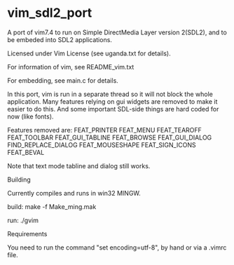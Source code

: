 # vim_sdl2_port
A port of vim7.4 to run on Simple DirectMedia Layer version 2(SDL2), and to be
embeded into SDL2 applications.

Licensed under Vim License (see uganda.txt for details).

For information of vim, see README_vim.txt

For embedding, see main.c for details.

In this port, vim is run in a separate thread so it will not block the whole 
application. Many features relying on gui widgets are removed to make it easier
to do this. And some important SDL-side things are hard coded for now (like 
fonts).

Features removed are:
    FEAT_PRINTER
    FEAT_MENU
    FEAT_TEAROFF
    FEAT_TOOLBAR
    FEAT_GUI_TABLINE
    FEAT_BROWSE
    FEAT_GUI_DIALOG
    FIND_REPLACE_DIALOG
    FEAT_MOUSESHAPE
    FEAT_SIGN_ICONS
    FEAT_BEVAL

Note that text mode tabline and dialog still works.

Building

Currently compiles and runs in win32 MINGW.

build:
  make -f Make_ming.mak

run:
  ./gvim

Requirements

You need to run the command "set encoding=utf-8", by hand or via a .vimrc file.

